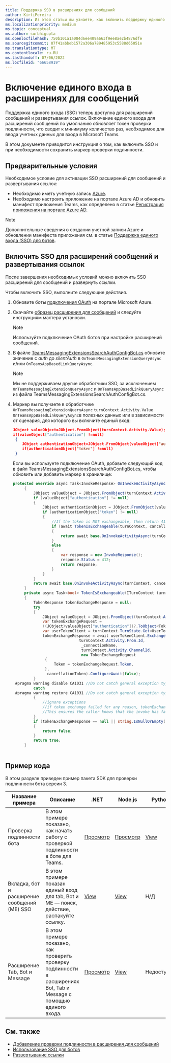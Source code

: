 ```yaml
---
title: Поддержка SSO в расширениях для сообщений
author: KirtiPereira
description: Из этой статьи вы узнаете, как включить поддержку единого входа для расширений обмена сообщениями с помощью примеров кода.
ms.localizationpriority: medium
ms.topic: conceptual
ms.author: surbhigupta
ms.openlocfilehash: 750b101a1a084d6ee409a663f9ee8ae2b4876dfe
ms.sourcegitcommit: 07f41abbeb1572a306a789485953c5588d65051e
ms.translationtype: MT
ms.contentlocale: ru-RU
ms.lasthandoff: 07/06/2022
ms.locfileid: "66658919"
---
```

# <a name="enable-sso-for-message-extensions"></a>Включение единого входа в расширениях для сообщений

Поддержка единого входа (SSO) теперь доступна для расширений сообщений и развертывания ссылок. Включение единого входа для расширений сообщений по умолчанию обновляет токен проверки подлинности, что сводит к минимуму количество раз, необходимое для ввода учетных данных для входа в Microsoft Teams.

В этом документе приводится инструкция о том, как включить SSO и при необходимости сохранить маркер проверки подлинности.

## <a name="prerequisites"></a>Предварительные условия

Необходимое условие для активации SSO расширений для сообщений и развертывания ссылок:

* Необходимо иметь учетную запись [Azure](https://azure.microsoft.com/free/).
* Необходимо настроить приложение на портале Azure AD и обновить манифест приложения Teams, как определено в статье [Регистрация приложения на портале Azure AD](../../bots/how-to/authentication/auth-aad-sso-bots.md#register-your-app-through-the-azure-ad-portal).

> [!NOTE]
> Дополнительные сведения о создании учетной записи Azure и обновлении манифеста приложения см. в статье [Поддержка единого входа (SSO) для ботов](../../bots/how-to/authentication/auth-aad-sso-bots.md).

## <a name="enable-sso-for-message-extensions-and-link-unfurling"></a>Включить SSO для расширений сообщений и развертывания ссылок

После завершения необходимых условий можно включить SSO расширений для сообщений и развернуть ссылки.

Чтобы включить SSO, выполните следующие действия.

1. Обновите боты [подключения OAuth](../../bots/how-to/authentication/auth-aad-sso-bots.md#update-the-azure-portal-with-the-oauth-connection) на портале Microsoft Azure.
2. Скачайте [образец расширения для сообщений](https://github.com/microsoft/BotBuilder-Samples/tree/main/samples/csharp_dotnetcore/52.teams-messaging-extensions-search-auth-config) и следуйте инструкциям мастера установки.
   > [!NOTE]
   > Используйте подключение OAuth ботов при настройке расширений сообщений.
3. В файле [TeamsMessagingExtensionsSearchAuthConfigBot.cs](https://github.com/microsoft/BotBuilder-Samples/tree/main/samples/csharp_dotnetcore/52.teams-messaging-extensions-search-auth-config/Bots/TeamsMessagingExtensionsSearchAuthConfigBot.cs) обновите значение с *auth* до *silentAuth* в `OnTeamsMessagingExtensionQueryAsync` и/или `OnTeamsAppBasedLinkQueryAsync`.  

    > [!NOTE]
    > Мы не поддерживаем другие обработчики SSO, за исключением `OnTeamsMessagingExtensionQueryAsync` и `OnTeamsAppBasedLinkQueryAsync` из файла TeamsMessagingExtensionsSearchAuthConfigBot.cs.

4. Маркер вы получаете в обработчике `OnTeamsMessagingExtensionQueryAsync` `turnContext.Activity.Value` `OnTeamsAppBasedLinkQueryAsync`в полезных данных или в зависимости от сценария, для которого вы включите единый вход:

    ```json
    JObject valueObject=JObject.FromObject(turnContext.Activity.Value);
    if(valueObject["authentication"] !=null)
     {
        JObject authenticationObject=JObject.FromObject(valueObject["authentication"]);
        if(authenticationObject["token"] !=null)
     }
    
     ```
  
    Если вы используете подключение OAuth, добавьте следующий код в файл TeamsMessagingExtensionsSearchAuthConfigBot.cs, чтобы обновить или добавить маркер в хранилище:

   ```C#
   protected override async Task<InvokeResponse> OnInvokeActivityAsync(ITurnContext<IInvokeActivity> turnContext, CancellationToken cancellationToken)
        {
            JObject valueObject = JObject.FromObject(turnContext.Activity.Value);
            if (valueObject["authentication"] != null)
            {
                JObject authenticationObject = JObject.FromObject(valueObject["authentication"]);
                if (authenticationObject["token"] != null)
                {
                    //If the token is NOT exchangeable, then return 412 to require user consent
                    if (await TokenIsExchangeable(turnContext, cancellationToken))
                    {
                        return await base.OnInvokeActivityAsync(turnContext, cancellationToken).ConfigureAwait(false);
                    }
                    else
                    {
                        var response = new InvokeResponse();
                        response.Status = 412;
                        return response;
                    }
                }
            }
            return await base.OnInvokeActivityAsync(turnContext, cancellationToken).ConfigureAwait(false);
        }
        private async Task<bool> TokenIsExchangeable(ITurnContext turnContext, CancellationToken cancellationToken)
        {
            TokenResponse tokenExchangeResponse = null;
            try
            {
                JObject valueObject = JObject.FromObject(turnContext.Activity.Value);
                var tokenExchangeRequest =
                ((JObject)valueObject["authentication"])?.ToObject<TokenExchangeInvokeRequest>();
                var userTokenClient = turnContext.TurnState.Get<UserTokenClient>();
                tokenExchangeResponse = await userTokenClient.ExchangeTokenAsync(
                                turnContext.Activity.From.Id,
                                 _connectionName,
                                 turnContext.Activity.ChannelId,
                                 new TokenExchangeRequest
                 {
                     Token = tokenExchangeRequest.Token,
                 },
                  cancellationToken).ConfigureAwait(false);
            }
    #pragma warning disable CA1031 //Do not catch general exception types (ignoring, see comment below)
            catch
    #pragma warning restore CA1031 //Do not catch general exception types
            {
                //ignore exceptions
                //if token exchange failed for any reason, tokenExchangeResponse above remains null, and a failure invoke response is sent to the caller.
                //This ensures the caller knows that the invoke has failed.
            }
            if (tokenExchangeResponse == null || string.IsNullOrEmpty(tokenExchangeResponse.Token))
            {
                return false;
            }
            return true;
        }
    
    ```

## <a name="code-sample"></a>Пример кода

В этом разделе приведен пример пакета SDK для проверки подлинности бота версии 3.

| **Название примера** | **Описание** | **.NET** | **Node.js** | **Python** |
|---------------|------------|------------|-------------|---------------|
| Проверка подлинности бота | В этом примере показано, как начать работу с проверкой подлинности в боте для Teams. | [Просмотр](https://github.com/microsoft/BotBuilder-Samples/tree/master/samples/csharp_dotnetcore/46.teams-auth) | [Просмотр](https://github.com/microsoft/BotBuilder-Samples/tree/master/samples/javascript_nodejs/46.teams-auth) | [View](https://github.com/microsoft/BotBuilder-Samples/tree/main/samples/python/46.teams-auth) |
| Вкладка, бот и расширение сообщений (ME) SSO | В этом примере показан единый вход для tab, Bot и ME — поиск, действие, распакуйте ссылку. |  [View](https://github.com/OfficeDev/Microsoft-Teams-Samples/tree/main/samples/app-sso/csharp) | [View](https://github.com/OfficeDev/Microsoft-Teams-Samples/tree/main/samples/app-sso/nodejs) | Н/Д |
|Расширение Tab, Bot и Message| В этом примере показано, как проверить проверку подлинности в расширениях Bot, Tab и Message с помощью единого входа. | [Просмотр](https://github.com/OfficeDev/Microsoft-Teams-Samples/tree/main/samples/app-complete-auth/csharp) | [View](https://github.com/OfficeDev/Microsoft-Teams-Samples/tree/main/samples/app-complete-auth/nodejs) | Недоступно |

## <a name="see-also"></a>См. также

* [Добавление проверки подлинности в расширения для сообщений](add-authentication.md)
* [Использование SSO для ботов](../../bots/how-to/authentication/auth-aad-sso-bots.md)
* [Развертывание ссылки](link-unfurling.md)
